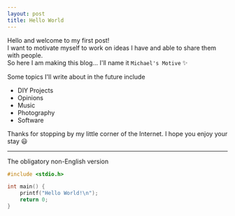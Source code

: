 ```yaml
---
layout: post
title: Hello World
---
```


Hello and welcome to my first post!  
I want to motivate myself to work on ideas I have and able to share them with people.  
So here I am making this blog...  I'll name it `Michael's Motive` :sparkles:  

Some topics I'll write about in the future include

- DIY Projects
- Opinions
- Music
- Photography
- Software

Thanks for stopping by my little corner of the Internet. I hope you enjoy your stay :smiley:

---

The obligatory non-English version

```c
#include <stdio.h>

int main() {
    printf("Hello World!\n");
    return 0;
}
```
